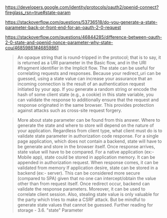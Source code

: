 https://developers.google.com/identity/protocols/oauth2/openid-connect?fireglass_rsn=true#state-param

https://stackoverflow.com/questions/53736518/do-you-generate-a-state-parameter-back-or-front-end-for-an-oauth-2-0-request

https://stackoverflow.com/questions/46844285/difference-between-oauth-2-0-state-and-openid-nonce-parameter-why-state-cou/46859861#46859861

> An opaque string that is round-tripped in the protocol; that is to say, it is returned as a URI parameter in the Basic flow, and in the URI #fragment identifier in the Implicit flow.
> The state can be useful for correlating requests and responses. Because your redirect_uri can be guessed, using a state value can increase your assurance that an incoming connection is the result of an authentication request initiated by your app. If you generate a random string or encode the hash of some client state (e.g., a cookie) in this state variable, you can validate the response to additionally ensure that the request and response originated in the same browser. This provides protection against attacks such as cross-site request forgery.



> More about state parameter can be found from this answer.
> Where to generate the state and where to store will depend on the nature of your application. Regardless from client type, what client must do is to validate state parameter in authorization code response.
> For a single page application, which does not contain a backend, state will have to be generate and store in the browser itself. Once response arrives, state value will have to be compared.
> For a native application (ex:- Mobile app), state could be stored in application memory. It can be appended in authorization request. When response comes, it can be validated from memory
> If application desire, state can be stored in a backend (ex:- server). This can be considered more secure (compared to SPA) given that no one can intercept/obtain the value other than from request itself. Once redirect occur, backend can validate the response parameters. Moreover, it can be used to correlate client session.
> Also, stealing state value is only valuable for the party which tries to make a CSRF attack. But be mindful to generate state values that cannot be guessed. Further reading for storage - 3.6. "state" Parameter


